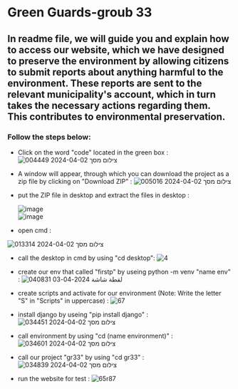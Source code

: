 <h1>Green Guards-groub 33</h1>
<h2>In readme file, we will guide you and explain how to access our website, which we have designed to preserve the environment by allowing citizens to submit reports about anything harmful to the environment. These reports are sent to the relevant municipality's account, 
which in turn takes the necessary actions regarding them. This contributes to environmental preservation.</h2>
<h3>Follow the steps below:</h3>

* Click on the word "code" located in the green box :
![צילום מסך 2024-04-02 004449](https://github.com/ibrahimabukush/gr33/assets/162426783/682d0f75-d79c-4699-83cd-3524aeb5ce30)

* A window will appear, through which you can download the project as a zip file by clicking on "Download ZIP" :
![צילום מסך 2024-04-02 005016](https://github.com/ibrahimabukush/gr33/assets/162426783/b46a1e3a-35fb-43ee-a902-43fab69ef6ca)

* put the ZIP file in desktop and extract the files in desktop :
  
   ![image](https://github.com/ibrahimabukush/gr33/assets/162426783/6f8d9aa5-afe4-4d3f-9ebc-f88d8e2b21f5)  
   ![image](https://github.com/ibrahimabukush/gr33/assets/162426783/c6c85681-ab6b-42b9-a830-efd4dd976485)


* open cmd :

![צילום מסך 2024-04-02 013314](https://github.com/ibrahimabukush/gr33/assets/162426783/f1fbccd3-7a66-4ef1-9f8f-f50622086d66)


* call the desktop in cmd by using "cd desktop":
        ![4](https://github.com/ibrahimabukush/gr33/assets/162426783/77e8c6a1-8bba-4c61-93db-759b7f13ea07)
* create our env that called "firstp" by useing python -m venv "name env" :
  ![لقطة شاشة 2024-04-03 040831](https://github.com/ibrahimabukush/gr33/assets/162426783/3aea1615-6da0-44e6-bc2e-685c8faf41ce)

* create scripts and activate for our environment (Note: Write the letter "S" in "Scripts" in uppercase) :
       ![67](https://github.com/ibrahimabukush/gr33/assets/162426783/dba2495d-6b66-421b-995c-f0768fbaefe8)


* install django by useing "pip install django" :
      ![צילום מסך 2024-04-02 034451](https://github.com/ibrahimabukush/gr33/assets/162426783/ed7659df-d363-42db-831f-b53ee01bd4df)

* call environment by using "cd (name environment)" :
      ![צילום מסך 2024-04-02 034601](https://github.com/ibrahimabukush/gr33/assets/162426783/1cc04af9-9daf-4556-b33b-e905d7ef7d03)


* call our project "gr33" by using "cd gr33" :
     ![צילום מסך 2024-04-02 034839](https://github.com/ibrahimabukush/gr33/assets/162426783/dc2b3225-04d0-48e4-a76a-f9561f1ce4a1)

* run the website for test :
  ![65r87](https://github.com/ibrahimabukush/gr33/assets/162426783/c12454c3-88e1-4072-94a4-7b6739b08132)
